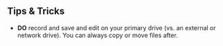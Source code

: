 



## Tips & Tricks

* **DO** record and save and edit on your primary drive (vs. an external or network drive). You can always copy or move files after.